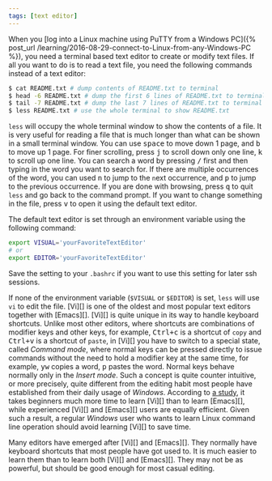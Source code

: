 ```yaml
---
tags: [text editor]
---
```


When you [log into a Linux machine using PuTTY from a Windows PC]({% post_url 
/learning/2016-08-29-connect-to-Linux-from-any-Windows-PC %}), you need a 
terminal based text editor to create or modify text files. If all you want to 
do is to read a text file, you need the following commands instead of a text 
editor:

``` bash
$ cat README.txt # dump contents of README.txt to terminal
$ head -6 README.txt # dump the first 6 lines of README.txt to terminal
$ tail -7 README.txt # dump the last 7 lines of README.txt to terminal
$ less README.txt # use the whole terminal to show README.txt
```

`less` will occupy the whole terminal window to show the contents of a file. 
It is very useful for reading a file that is much longer than what can be 
shown in a small terminal window. You can use <kbd>space</kbd> to move down 1 
page, and <kbd>b</kbd> to move up 1 page. For finer scrolling, press 
<kbd>j</kbd> to scroll down only one line, <kbd>k</kbd> to scroll up one line. 
You can search a word by pressing <kbd>/</kbd> first and then typing in the 
word you want to search for. If there are multiple occurrences of the word, 
you can used <kbd>n</kbd> to jump to the `n`ext occurrence, and <kbd>p</kbd> 
to jump to the `p`revious occurrence. If you are done with browsing, press 
<kbd>q</kbd> to quit `less` and go back to the command prompt. If you want to 
change something in the file, press <kbd>v</kbd> to open it using the default 
text editor.

The default text editor is set through an environment variable using the 
following command:

``` bash
export VISUAL='yourFavoriteTextEditor'
# or
export EDITOR='yourFavoriteTextEditor'
```

Save the setting to your `.bashrc` if you want to use this setting for later 
ssh sessions.

If none of the environment variable (`$VISUAL` or `$EDITOR`) is set, `less` 
will use `vi` to edit the file. [Vi][] is one of the oldest and most popular 
text editors together with [Emacs][]. [Vi][] is quite unique in its way to 
handle keyboard shortcuts. Unlike most other editors, where shortcuts are 
combinations of modifier keys and other keys, for example, <kbd>Ctrl+c</kbd> 
is a shortcut of `copy` and <kbd>Ctrl+v</kbd> is a shortcut of `paste`, in 
[Vi][] you have to switch to a special state, called *Command mode*, where 
normal keys can be pressed directly to issue commands without the need to hold 
a modifier key at the same time, for example, <kbd>yw</kbd> copies a word, 
<kbd>p</kbd> pastes the word. Normal keys behave normally only in the *Insert 
mode*. Such a concept is quite counter intuitive, or more precisely, quite 
different from the editing habit most people have established from their daily 
usage of *Windows*. According to [a 
study](http://www.textfiles.com/programming/vivsemacs.txt), it takes beginners 
much more time to learn [Vi][] than to learn [Emacs][], while experienced 
[Vi][] and [Emacs][] users are equally efficient. Given such a result, a 
regular *Windows* user who wants to learn Linux command line operation should 
avoid learning [Vi][] to save time.

Many editors have emerged after [Vi][] and [Emacs][]. They normally have 
keyboard shortcuts that most people have got used to. It is much easier to 
learn them than to learn both [Vi][] and [Emacs][]. They may not be as 
powerful, but should be good enough for most casual editing.
